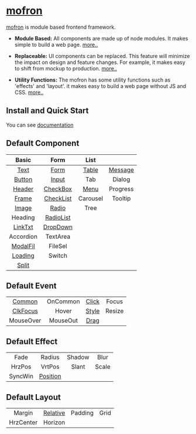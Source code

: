 # [mofron](https://mofron.github.io/mofron/)

[mofron](https://mofron.github.io/mofron/) is module based frontend framework.<br>

* **Module Based:** All components are made up of node modules. It makes simple to build a web page.
[more..](https://www.slideshare.net/TariaSlide/module-based-147494845)

* **Replaceable:** UI components can be replaced. This feature will minimize the impact on design and feature changes. For example, it makes easy to shift from mockup to production. [more..](https://www.slideshare.net/TariaSlide/replaceable)

* **Utility Functions:** The mofron has some utility functions such as 'effects' and 'layout'. it makes easy to build a web page without JS and CSS. [more..](https://www.slideshare.net/TariaSlide/utility-functions)

## Install and Quick Start

You can see [documentation](https://mofron.github.io/mofron/docs.html)

## Default Component

| Basic | Form | List |  |
|:-:|:-:|:-:|:-:|
| [Text](https://github.com/mofron/mofron-comp-text.git) | [Form](https://github.com/mofron/mofron-comp-form) | [Table](https://github.com/mofron/mofron-comp-table) | [Message](https://github.com/mofron/mofron-comp-message) |
| [Button](https://github.com/mofron/mofron-comp-button.git) | [Input](https://github.com/mofron/mofron-comp-input) | Tab | Dialog |
| [Header](https://github.com/mofron/mofron-comp-header) | [CheckBox](https://github.com/mofron/mofron-comp-checkbox) | [Menu](https://github.com/mofron/mofron-comp-menu) | Progress |
| [Frame](https://github.com/mofron/mofron-comp-frame.git) | [CheckList](https://github.com/mofron/mofron-comp-checklist.git) | Carousel |  Tooltip |
| [Image](https://github.com/mofron/mofron-comp-image.git)   | [Radio](https://github.com/mofron/mofron-comp-radio.git) | Tree |  |
|  Heading  | [RadioList](https://github.com/mofron/mofron-comp-radiolist.git) | |  |
|  [LinkTxt](https://github.com/mofron/mofron-comp-linktxt)   | [DropDown](https://github.com/mofron/mofron-comp-dropdown) | | |
| Accordion                                                   |  TextArea                                                   | | |
|  [ModalFil](https://github.com/mofron/mofron-comp-modalfil)  | FileSel                                                    | | |
|  [Loading](https://github.com/mofron/mofron-comp-loading)      | Switch                                                     | | |
| [Split](https://github.com/mofron/mofron-comp-split) |  | | |



## Default Event
|    |           |         |       |
|:--:|:---------:|:-------:|:-----:|
| [Common](https://github.com/mofron/mofron-event-common) |  OnCommon | [Click](https://github.com/mofron/mofron-event-click)  | Focus |
| [ClkFocus](https://github.com/mofron/mofron-event-clkfocus) | Hover     | [Style](https://github.com/mofron/mofron-event-style)  | Resize  |
| MouseOver | MouseOut  | [Drag](https://github.com/mofron/mofron-event-drag) |     |

## Default Effect
|        |        |         |       |
|:------:|:------:|:-------:|:-----:|
| Fade   | Radius | Shadow  | Blur  |
| HrzPos | VrtPos | Slant   | Scale |
|SyncWin | [Position](https://github.com/mofron/mofron-effect-position) |         |       |


## Default Layout

|        |        |         |       |
|:------:|:------:|:-------:|:-----:|
| Margin  | [Relative](https://github.com/mofron/mofron-layout-relative) | Padding | Grid  |
| HrzCenter | Horizon |         |       |

